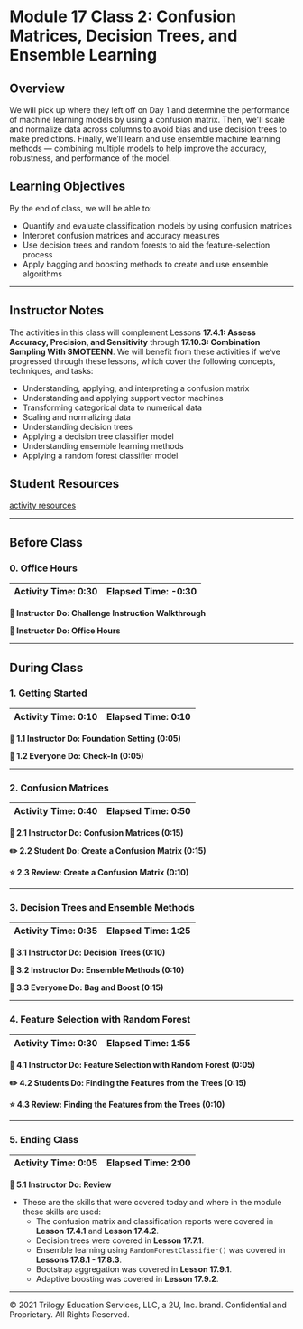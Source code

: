 # Module 17 Class 2: Confusion Matrices, Decision Trees, and Ensemble Learning

## Overview

We will pick up where they left off on Day 1 and determine the performance of machine learning models by using a confusion matrix. Then, we'll scale and normalize data across columns to avoid bias and use decision trees to make predictions. Finally, we’ll learn and use ensemble machine learning methods &mdash; combining multiple models to help improve the accuracy, robustness, and performance of the model.


## Learning Objectives

By the end of class, we will be able to:

* Quantify and evaluate classification models by using confusion matrices
* Interpret confusion matrices and accuracy measures
* Use decision trees and random forests to aid the feature-selection process
* Apply bagging and boosting methods to create and use ensemble algorithms

- - -

## Instructor Notes

The activities in this class will complement Lessons **17.4.1: Assess Accuracy, Precision, and Sensitivity** through **17.10.3: Combination Sampling With SMOTEENN**. We will benefit from these activities if we‘ve progressed through these lessons, which cover the following concepts, techniques, and tasks:  

* Understanding, applying, and interpreting a confusion matrix
* Understanding and applying support vector machines
* Transforming categorical data to numerical data
* Scaling and normalizing data
* Understanding decision trees
* Applying a decision tree classifier model
* Understanding ensemble learning methods
* Applying a random forest classifier model

## Student Resources

[activity resources](https://2u-data-curriculum-team.s3.amazonaws.com/data-viz-online-lesson-plans/17-Lessons/17-2-Student_Resources.zip)  

- - -

## Before Class

### 0. Office Hours

| Activity Time: 0:30       |  Elapsed Time:     -0:30  |
|---------------------------|---------------------------|

<strong>📣 Instructor Do: Challenge Instruction Walkthrough</strong>

<strong>📣  Instructor Do: Office Hours</strong>

- - -

## During Class

### 1. Getting Started

| Activity Time:       0:10 |  Elapsed Time:      0:10  |
|---------------------------|---------------------------|

<strong>📣 1.1 Instructor Do: Foundation Setting (0:05)</strong>

<strong>🎉 1.2 Everyone Do: Check-In (0:05)</strong>

- - -

### 2. Confusion Matrices

| Activity Time:       0:40 |  Elapsed Time:      0:50  |
|---------------------------|---------------------------|

<strong>📣 2.1 Instructor Do: Confusion Matrices (0:15)</strong>

<strong>✏️ 2.2 Student Do: Create a Confusion Matrix (0:15)</strong>

<strong> ⭐ 2.3 Review: Create a Confusion Matrix (0:10)</strong>

- - -

### 3. Decision Trees and Ensemble Methods

| Activity Time:       0:35 |  Elapsed Time:       1:25 |
|---------------------------|---------------------------|

<strong> 📣 3.1 Instructor Do: Decision Trees (0:10)</strong>

<strong> 📣 3.2 Instructor Do: Ensemble Methods (0:10)</strong>

<strong>🎉 3.3 Everyone Do: Bag and Boost (0:15)</strong>

- - -

### 4.  Feature Selection with Random Forest

| Activity Time:       0:30 |  Elapsed Time:      1:55  |
|---------------------------|---------------------------|

<strong> 📣 4.1 Instructor Do: Feature Selection with Random Forest (0:05)</strong>

<strong> ✏️ 4.2 Students Do: Finding the Features from the Trees (0:15)</strong>

<strong> ⭐ 4.3 Review: Finding the Features from the Trees (0:10) </strong>

- - -

### 5. Ending Class

| Activity Time:       0:05 |  Elapsed Time:      2:00  |
|---------------------------|---------------------------|

<strong>📣  5.1 Instructor Do: Review </strong>

* These are the skills that were covered today and where in the module these skills are used:
  * The confusion matrix and classification reports were covered in **Lesson 17.4.1** and **Lesson 17.4.2**.
  * Decision trees were covered in **Lesson 17.7.1**.
  * Ensemble learning using `RandomForestClassifier()` was covered in **Lessons 17.8.1 - 17.8.3**.
  * Bootstrap aggregation was covered in **Lesson 17.9.1**.
  * Adaptive boosting was covered in **Lesson 17.9.2**.

- - -

© 2021 Trilogy Education Services, LLC, a 2U, Inc. brand.  Confidential and Proprietary.  All Rights Reserved.
